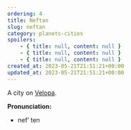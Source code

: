 ```yaml
---
ordering: 4
title: Neftan
slug: neftan
category: planets-cities
spoilers:
    - { title: null, content: null }
    - { title: null, content: null }
    - { title: null, content: null }
created_at: 2023-05-21T21:51:21+00:00
updated_at: 2023-05-21T21:51:21+00:00
---
```

A city on [Velopa](/category/planets-cities/velopa).

**Pronunciation:**
- nef’ ten
